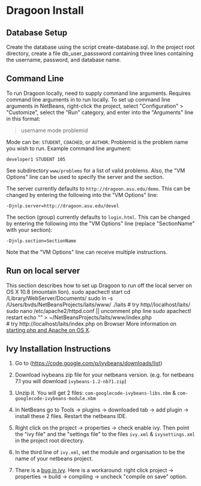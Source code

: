 # Dragoon Install #

## Database Setup ##

Create the database using the script create-database.sql.
In the project root directory, create a file db_user_passsword
containing three lines containing the username, password, and 
database name.

## Command Line ##

To run Dragoon locally, need to supply command line arguments.
Requires command line arguments in to run locally.  To set up command
line arguments in NetBeans, right-click the project, select
"Configuration" > "Customize", select the "Run" category, and enter
into the "Arguments" line in this format:

>username mode problemid

Mode can be:  `STUDENT`, `COACHED`, or `AUTHOR`.  Problemid
is the problem name you wish to run.  Example command line argument:

    developer1 STUDENT 105

See subdirectory `www/problems` for a list of valid problems.
Also, the "VM Options" line can be used to specify
the server and the section.

The server currently defaults to `http://dragoon.asu.edu/demo`. This can be 
changed by entering the following into the "VM Options" line:

    -Djnlp.server=http://dragoon.asu.edu/devel

The section (group) currently defaults to `login.html`. This can be 
changed by entering the following into the "VM Options" line (replace
"SectionName" with your section):

    -Djnlp.section=SectionName

Note that the "VM Options" line can receive multiple instructions.

## Run on local server ##

This section describes how to set up Dragoon to run off the 
local server on OS X 10.8 (mountain lion).
    sudo apachectl start
    cd /Library/WebServer/Documents/
    sudo ln -s /Users/bvds/NetBeansProjects/laits/www/ ./laits # try http//localhost/laits/
    sudo nano /etc/apache2/httpd.conf  || uncomment php line
    sudo apachectl restart
    echo "<?php phpinfo(); ?>" > ~/NetBeansProjects/laits/www/index.php  
    # try http://localhost/laits/index.php on Browser
More information on [starting php and Apache on OS X](http://coolestguyplanettech.com/downtown/install-and-configure-apache-mysql-php-and-phpmyadmin-osx-108-mountain-lion).


## Ivy Installation Instructions ##

1. Go to (https://code.google.com/p/ivybeans/downloads/list)

2. Download ivybeans zip file for your netbeans version.  (e.g. for
netbeans 7.1 you will download `ivybeans-1.2-nb71.zip`)

3. Unzip it. You will get 2 files: `com-googlecode-ivybeans-libs.nbm` &
`com-googlecode-ivybeans-module.nbm`

4. In NetBeans go to Tools -> plugins -> downloaded tab -> add plugin ->
 install these 2 files.  Restart the netbeans IDE.  

5. Right click on the project -> properties -> check enable ivy. Then
 point the "ivy file" and the "settings file" to the files `ivy.xml` &
 `ivysettings.xml` in the project root directory.

6. In the third line of `ivy.xml`, set the module and organisation to be
the name of your netbeans project.

7. There is a [bug in ivy](https://code.google.com/p/ivybeans/issues/detail?id=58). Here is a
workaround: right click project -> properties -> build -> compiling ->
uncheck "compile on save" option.
